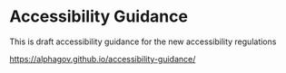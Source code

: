 # Accessibility Guidance

This is draft accessibility guidance for the new accessibility regulations

https://alphagov.github.io/accessibility-guidance/
